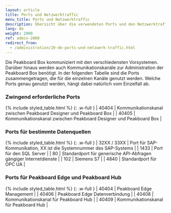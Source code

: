 ```yaml
---
layout: article
title: Ports und Netzwerktraffic
menu_title: Ports und Netzwerktraffic
description: Übersicht über die verwendeten Ports und den Netzwerktraffic
lang: de
weight: 2000
ref: admin-2000
redirect_from:
  - /administration/20-de-ports-und-netzwerk-traffic.html
---
```


Die Peakboard Box kommuniziert mit den verschiedensten Vorsystemen. 
Darüber hinaus werden auch Kommunikationskanäle zur Administration der Peakboard Box benötigt. 
In der folgenden Tabelle sind die Ports zusammengetragen, die für die einzelnen Kanäle genutzt werden. 
Welche Ports genau genutzt werden, hängt dabei natürlich vom Einzelfall ab. 

### Zwingend erforderliche Ports

{% include styled_table.html %}
{: .w-full }
| 40404       | Kommunikationskanal zwischen Peakboard Designer und Peakboard Box |
| 40405       | Kommunikationskanal zwischen Peakboard Designer und Peakboard Box |

### Ports für bestimmte Datenquellen

{% include styled_table.html %}
{: .w-full }
| 32XX / 33XX | Port für SAP-Kommunikation, XX ist die Systemnummer des SAP-Systems |
| 1433        |	Port für den SQL Server |
| 80          |	Standardport für generische API-Abfragen gängiger Internetdienste |
| 102         |	Siemens S7 |
| 4840        |	Standardport für OPC UA |

### Ports für Peakboard Edge und Peakboard Hub

{% include styled_table.html %}
{: .w-full }
| 40404       |	Peakboard Edge Management |
| 40406       |	Peakboard Edge Datenverbindung |
| 40408       |	Kommunikationskanal für Peakboard Hub |
| 40409       |	Kommunikationskanal für Peakboard Hub |